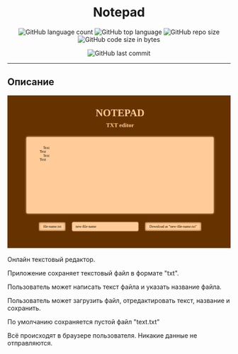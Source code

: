 <h1 align="center">Notepad</h1>

<div align="center">

![GitHub language count](https://img.shields.io/github/languages/count/Sergey-Maxim0v/Notepad)
![GitHub top language](https://img.shields.io/github/languages/top/Sergey-Maxim0v/Notepad)
![GitHub repo size](https://img.shields.io/github/repo-size/Sergey-Maxim0v/Notepad)
![GitHub code size in bytes](https://img.shields.io/github/languages/code-size/Sergey-Maxim0v/Notepad)

![GitHub last commit](https://img.shields.io/github/last-commit/Sergey-Maxim0v/Notepad)
</div>

---
Описание
---
<div align="center">
<img src="assets/images/readmeImage.png">
</div>


Онлайн текстовый редактор. 

Приложение сохраняет текстовый файл в формате "txt".

Пользователь может написать  текст файла и указать название файла.

Пользователь может загрузить файл, отредактировать текст, название и сохранить. 

По умолчанию сохраняется пустой файл "text.txt"

Всё происходят в браузере пользователя. Никакие данные не отправляются.